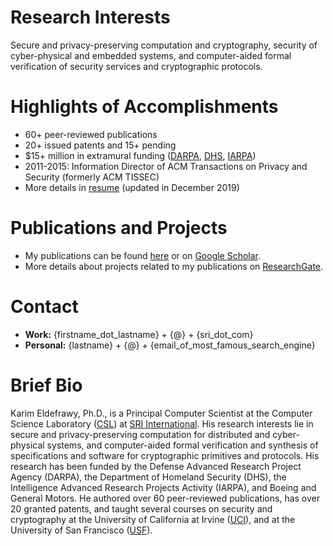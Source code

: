 # Research Interests
Secure and privacy-preserving computation and cryptography, security of cyber-physical and embedded systems, and computer-aided  formal verification of security services and cryptographic protocols.  


# Highlights of Accomplishments
* 60+ peer-reviewed publications
* 20+ issued patents and 15+ pending
* $15+ million in extramural funding ([DARPA](https://www.darpa.mil/), [DHS](https://www.dhs.gov/science-and-technology),     [IARPA](https://www.iarpa.gov/))
* 2011-2015: Information Director of ACM Transactions on Privacy and Security (formerly ACM TISSEC)
* More details in [resume](https://keldefrawy.github.io/karim_resume.pdf) (updated in December 2019)


# Publications and Projects
* My publications can be found [here](https://keldefrawy.github.io/pubs.html) or on [Google Scholar](http://bit.ly/2KIZaWF).
* More details about projects related to my publications on [ResearchGate](http://bit.ly/37tOPHZ).


# Contact
* **Work:** {firstname_dot_lastname} + {@} + {sri_dot_com}
* **Personal:** {lastname} + {@} + {email_of_most_famous_search_engine}





# Brief Bio
Karim Eldefrawy, Ph.D., is a Principal Computer Scientist at the Computer Science Laboratory ([CSL](http://www.csl.sri.com/)) at [SRI International](https://www.sri.com/). His research interests lie in secure and privacy-preserving computation for distributed and cyber-physical systems, and computer-aided formal verification and synthesis of specifications and software for cryptographic primitives and protocols. His research has been funded by the Defense Advanced Research Project Agency (DARPA), the Department of Homeland Security (DHS), the Intelligence Advanced Research Projects Activity (IARPA), and Boeing and General Motors. He authored over 60 peer-reviewed publications, has over 20 granted patents, and taught several courses on security and cryptography at the University of California at Irvine ([UCI](https://www.ics.uci.edu/)), and at the University of San Francisco ([USF](https://www.usfca.edu/)).








